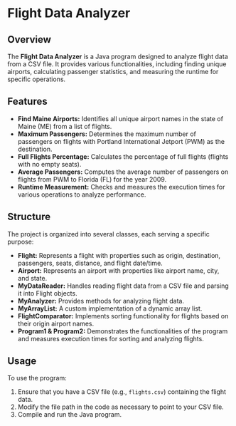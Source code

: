 # Flight Data Analyzer

## Overview
The **Flight Data Analyzer** is a Java program designed to analyze flight data from a CSV file. It provides various functionalities, including finding unique airports, calculating passenger statistics, and measuring the runtime for specific operations. 

## Features
- **Find Maine Airports:** Identifies all unique airport names in the state of Maine (ME) from a list of flights.
- **Maximum Passengers:** Determines the maximum number of passengers on flights with Portland International Jetport (PWM) as the destination.
- **Full Flights Percentage:** Calculates the percentage of full flights (flights with no empty seats).
- **Average Passengers:** Computes the average number of passengers on flights from PWM to Florida (FL) for the year 2009.
- **Runtime Measurement:** Checks and measures the execution times for various operations to analyze performance.

## Structure
The project is organized into several classes, each serving a specific purpose:

- **Flight:** Represents a flight with properties such as origin, destination, passengers, seats, distance, and flight date/time.
- **Airport:** Represents an airport with properties like airport name, city, and state.
- **MyDataReader:** Handles reading flight data from a CSV file and parsing it into Flight objects.
- **MyAnalyzer:** Provides methods for analyzing flight data.
- **MyArrayList:** A custom implementation of a dynamic array list.
- **FlightComparator:** Implements sorting functionality for flights based on their origin airport names.
- **Program1 & Program2:** Demonstrates the functionalities of the program and measures execution times for sorting and analyzing flights.

## Usage
To use the program:

1. Ensure that you have a CSV file (e.g., `flights.csv`) containing the flight data.
2. Modify the file path in the code as necessary to point to your CSV file.
3. Compile and run the Java program.
